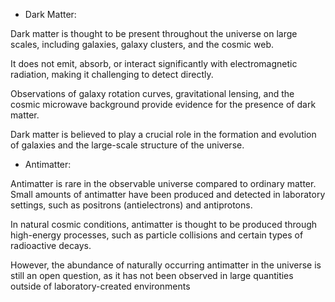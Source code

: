 - Dark Matter:

Dark matter is thought to be present throughout the universe on large scales, including galaxies, galaxy clusters, and the cosmic web.

It does not emit, absorb, or interact significantly with electromagnetic radiation, making it challenging to detect directly.

Observations of galaxy rotation curves, gravitational lensing, and the cosmic microwave background provide evidence for the presence of dark matter.

Dark matter is believed to play a crucial role in the formation and evolution of galaxies and the large-scale structure of the universe.

- Antimatter:

Antimatter is rare in the observable universe compared to ordinary matter.
Small amounts of antimatter have been produced and detected in laboratory settings, such as positrons (antielectrons) and antiprotons.

In natural cosmic conditions, antimatter is thought to be produced through high-energy processes, such as particle collisions and certain types of radioactive decays.

However, the abundance of naturally occurring antimatter in the universe is still an open question, as it has not been observed in large quantities outside of laboratory-created environments